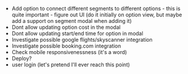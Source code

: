 - Add option to connect different segments to different options - this is quite important - figure out UI (do it initially on option view, but maybe add a support on segment modal when adding it)
- Dont allow updating option cost in the modal
- Dont allow updating start/end time for option in modal
- Investigate possible google flights/skyscanner integration
- Investigate possible booking.com integration
- Check mobile responsivenessness (it's a word)
- Deploy? 
- user login (let's pretend I'll ever reach this point)
